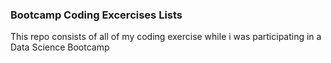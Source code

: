 ### Bootcamp Coding Excercises Lists
This repo consists of all of my coding exercise while i was participating in a Data Science Bootcamp

